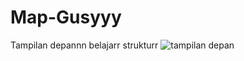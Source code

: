 # Map-Gusyyy

Tampilan depannn belajarr strukturr
![tampilan depan](https://github.com/user-attachments/assets/92f07308-d768-490c-b1e1-cda6e97b0819)
